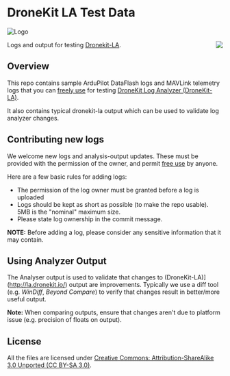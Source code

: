 # DroneKit LA Test Data

![Logo](https://cloud.githubusercontent.com/assets/5368500/10805537/90dd4b14-7e22-11e5-9592-5925348a7df9.png)

<a href="https://discuss.dronekit.io/c/dronekit-la-log-analyzer"><img align="right" src="https://img.shields.io/badge/support-discuss.dronekit.io-blue.svg"></img></a>

Logs and output for testing [Dronekit-LA](http://la.dronekit.io/).

## Overview

This repo contains sample ArduPilot DataFlash logs and MAVLink telemetry logs that you can [freely use](#license) for testing [DroneKit Log Analyzer (DroneKit-LA)](http://la.dronekit.io/). 

It also contains typical dronekit-la output which can be used to validate log analyzer changes.


## Contributing new logs

We welcome new logs and analysis-output updates. These must be provided with the permission of the owner, and permit [free use](#license) by anyone. 

Here are a few basic rules for adding logs:

* The permission of the log owner must be granted before a log is uploaded
* Logs should be kept as short as possible (to make the repo usable). 5MB is the "nominal" maximum size.
* Please state log ownership in the commit message.
 
**NOTE:** Before adding a log, please consider any sensitive information that it may contain.


## Using Analyzer Output

The Analyser output is used to validate that changes to (DroneKit-LA)](http://la.dronekit.io/) output are improvements. Typically we use a diff tool (e.g. *WinDiff*, *Beyond Compare*) to verify that changes result in better/more useful output.

**Note:** When comparing outputs, ensure that changes aren't due to platform issue (e.g. precision of floats on output).


## License

All the files are licensed under [Creative Commons: Attribution-ShareAlike 3.0 Unported (CC BY-SA 3.0)](http://creativecommons.org/licenses/by-sa/3.0/).


